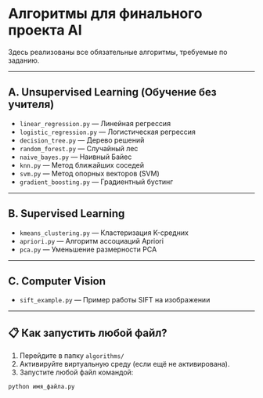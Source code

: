 # Алгоритмы для финального проекта AI

Здесь реализованы все обязательные алгоритмы, требуемые по заданию.

---

## A. Unsupervised Learning (Обучение без учителя)

- `linear_regression.py` — Линейная регрессия
- `logistic_regression.py` — Логистическая регрессия
- `decision_tree.py` — Дерево решений
- `random_forest.py` — Случайный лес
- `naive_bayes.py` — Наивный Байес
- `knn.py` — Метод ближайших соседей
- `svm.py` — Метод опорных векторов (SVM)
- `gradient_boosting.py` — Градиентный бустинг

---

## B. Supervised Learning

- `kmeans_clustering.py` — Кластеризация K-средних
- `apriori.py` — Алгоритм ассоциаций Apriori
- `pca.py` — Уменьшение размерности PCA

---

## C. Computer Vision

- `sift_example.py` — Пример работы SIFT на изображении

---

## 📋 Как запустить любой файл?

1. Перейдите в папку `algorithms/`
2. Активируйте виртуальную среду (если ещё не активирована).
3. Запустите любой файл командой:

```bash
python имя_файла.py
